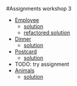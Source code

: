 #Assignments workshop 3

* [Employee](Employee.md)
    * [solution](Employee-solution.sc)
    * [refactored solution](Employee-solution-refactored.sc)
* [Dinner](Dinner.md)
    * [solution](Dinner-solution.sc)
* [Postcard](Postcard.md)
    * [solution](Postcard-solution.sc)
* TODO: try assignment
* [Animals](Animals.md)
    * [solution](Animals-solution.sc)
